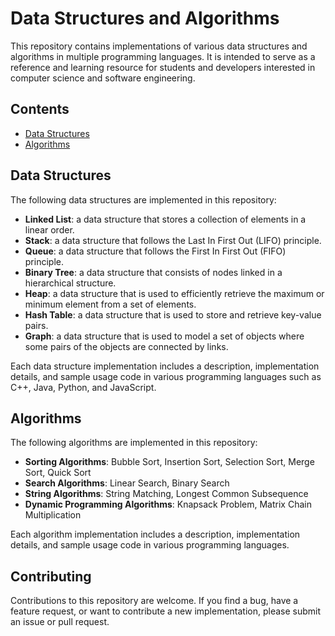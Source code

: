 # Data Structures and Algorithms

This repository contains implementations of various data structures and algorithms in multiple programming languages. It is intended to serve as a reference and learning resource for students and developers interested in computer science and software engineering.

## Contents

- [Data Structures](#data-structures)
- [Algorithms](#algorithms)

## Data Structures

The following data structures are implemented in this repository:

- **Linked List**: a data structure that stores a collection of elements in a linear order.
- **Stack**: a data structure that follows the Last In First Out (LIFO) principle.
- **Queue**: a data structure that follows the First In First Out (FIFO) principle.
- **Binary Tree**: a data structure that consists of nodes linked in a hierarchical structure.
- **Heap**: a data structure that is used to efficiently retrieve the maximum or minimum element from a set of elements.
- **Hash Table**: a data structure that is used to store and retrieve key-value pairs.
- **Graph**: a data structure that is used to model a set of objects where some pairs of the objects are connected by links.

Each data structure implementation includes a description, implementation details, and sample usage code in various programming languages such as C++, Java, Python, and JavaScript.

## Algorithms

The following algorithms are implemented in this repository:

- **Sorting Algorithms**: Bubble Sort, Insertion Sort, Selection Sort, Merge Sort, Quick Sort
- **Search Algorithms**: Linear Search, Binary Search
- **String Algorithms**: String Matching, Longest Common Subsequence
- **Dynamic Programming Algorithms**: Knapsack Problem, Matrix Chain Multiplication

Each algorithm implementation includes a description, implementation details, and sample usage code in various programming languages.

## Contributing

Contributions to this repository are welcome. If you find a bug, have a feature request, or want to contribute a new implementation, please submit an issue or pull request.
